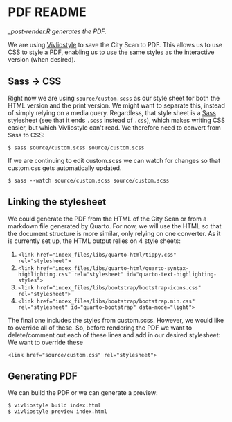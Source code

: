 # PDF README

*_post-render.R generates the PDF.*

We are using [Vivliostyle](https://vivliostyle.org) to save the City Scan to PDF. This allows us to use CSS to style a PDF, enabling us to use the same styles as the interactive version (when desired).

## Sass → CSS
Right now we are using `source/custom.scss` as our style sheet for both the HTML version and the print version. We might want to separate this, instead of simply relying on a media query. Regardless, that style sheet is a [Sass](https://sass-lang.com) stylesheet (see that it ends `.scss` instead of `.css`), which makes writing CSS easier, but which Vivliostyle can't read. We therefore need to convert from Sass to CSS:

```
$ sass source/custom.scss source/custom.scss
```

If we are continuing to edit custom.scss we can watch for changes so that custom.css gets automatically updated.

```
$ sass --watch source/custom.scss source/custom.scss
```

## Linking the stylesheet

We could generate the PDF from the HTML of the City Scan or from a markdown file generated by Quarto. For now, we will use the HTML so that the document structure is more similar, only relying on one converter. As it is currently set up, the HTML output relies on 4 style sheets:

1. `<link href="index_files/libs/quarto-html/tippy.css" rel="stylesheet">`
2. `<link href="index_files/libs/quarto-html/quarto-syntax-highlighting.css" rel="stylesheet" id="quarto-text-highlighting-styles"> `
3. `<link href="index_files/libs/bootstrap/bootstrap-icons.css" rel="stylesheet">`
4. `<link href="index_files/libs/bootstrap/bootstrap.min.css" rel="stylesheet" id="quarto-bootstrap" data-mode="light">`

The final one includes the styles from custom.scss. However, we would like to override all of these. So, before rendering the PDF we want to delete/comment out each of these lines and add in our desired stylesheet:
We want to override these

```
<link href="source/custom.css" rel="stylesheet">
```

## Generating PDF

We can build the PDF or we can generate a preview:

```
$ vivliostyle build index.html
$ vivliostyle preview index.html
```